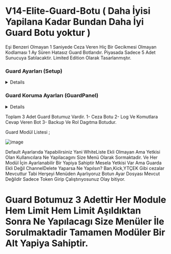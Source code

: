 # V14-Elite-Guard-Botu ( Daha İyisi Yapilana Kadar Bundan Daha İyi Guard Botu yoktur )
Eşi Benzeri Olmayan 1 Saniyede Ceza Veren Hiç Bir Gecikmesi Olmayan Kodlaması 1 Ay Süren Hatasız Guard Botlarıdır. Piyasada Sadece 5 Adet Sunucuya Satılacaktir. Limited Edition Olarak Tasarlanmıştır. 


### Guard Ayarları (Setup)
<details>
  
  - Log Kanalı Setup Şeklinde Ayarlanabilir Weebhook Olarak Atmaktadir. (Hızlı Olması Icin Ayarlanmıştır.)
  
  ![image](https://github.com/mysteriouss3/V14-Elite-Guard-Botu/assets/142053394/77af6ac6-022b-4fff-9ebc-b8355168ea71)
  ![image](https://github.com/mysteriouss3/V14-Elite-Guard-Botu/assets/142053394/3cdf1c31-aaf9-4c88-abd5-b9abcafcdc57)
  ![image](https://github.com/mysteriouss3/V14-Elite-Guard-Botu/assets/142053394/cfb81e10-f81a-4878-b2f0-93d0fe3f5e3d)
  
  - Sunucunuzda Ekli Olan Botların Listesi Bu Menüye Otomatik Eklenecektir. Güvenlik Icin Sadece (Guard Botlarını Seçiniz.)

  ![image](https://github.com/mysteriouss3/V14-Elite-Guard-Botu/assets/142053394/4a095b9b-19a8-4990-af75-173809a45596)

  
  - Küfür Ve Reklam Koruması Botun Daha Hızlı Çalışabilmesi Icin Sunucu Ayarlarına Otomatik Kural Oluşturuyor. Gelişmiş Regex İçermektedir.
  - Hiç Bir Reklama Veya Küfüre İzin Verilmez. Kurulumu Yaptiktan Sonra Tuş Disable Olur. Eğer Ki Korumayı Devre Dışı Almak isterseniz Sunucu Ayarları Otomatik Kural Kısmından Devredışı Bırakabilirsiniz.
    
  ![image](https://github.com/mysteriouss3/V14-Elite-Guard-Botu/assets/142053394/92e3a188-95d8-467a-bcee-cd12df32b3df)
  
  -Mesaj Bekleme Süresi 3 Dakikadır 3 Dakika İçerisinde Menüden Birşey Seçmez iseniz Menü Expired Olur.
  
  ![image](https://github.com/mysteriouss3/V14-Elite-Guard-Botu/assets/142053394/98256883-7369-4da0-8e38-4628d2fb60d5)
</details>

### Guard Koruma Ayarları (GuardPanel)
<details>

- Aslında 1 Adet Komutunuz Vardir Oda (GuardMenü) Guard Menüden Her Türlü Şeyi Ayarlamak Mümkün.

![image](https://github.com/mysteriouss3/V14-Elite-Guard-Botu/assets/142053394/5292df9b-e247-45f7-bd92-060091d83b59)

![image](https://github.com/mysteriouss3/V14-Elite-Guard-Botu/assets/142053394/ea0258f6-250a-423d-abb5-400062d1bb81)

![image](https://github.com/mysteriouss3/V14-Elite-Guard-Botu/assets/142053394/e9f633fd-4af1-44a6-aa1e-596c570fbb97)

![image](https://github.com/mysteriouss3/V14-Elite-Guard-Botu/assets/142053394/2df2b411-a68e-4772-86c5-0bf32f83a055)

![image](https://github.com/mysteriouss3/V14-Elite-Guard-Botu/assets/142053394/36646293-6ea8-4fcf-a06d-22b2ca37a592)

![image](https://github.com/mysteriouss3/V14-Elite-Guard-Botu/assets/142053394/76943144-ae23-4a3f-be53-70d8c7ec334d)

![image](https://github.com/mysteriouss3/V14-Elite-Guard-Botu/assets/142053394/cdb7db29-a2f2-4271-94ef-3bb8feebd0a4)

![image](https://github.com/mysteriouss3/V14-Elite-Guard-Botu/assets/142053394/1745b363-de21-485a-97f2-60158519dafa)

- İster Sadece Kullanıcı Ekleyin İster Role Ekleyin Rol Eklerseniz O Roldeki Herkesi Izin Verdiğiniz Module Ekler Limitler 1 Saat geçerlidir.

- Rol Eklemek İstersenizde Guardmenü Kısmından Role Ekle Tuşuna Basarsanız Aşağidaki Resim Gibi Rolü Seçtirecektir Size.

![image](https://github.com/mysteriouss3/V14-Elite-Guard-Botu/assets/142053394/7ded2a07-d9a0-47ab-b03d-3e4cfceca12e)

</details>



Toplam 3 Adet Guard Botumuz Vardir.
1- Ceza Botu
2- Log Ve Komutlara Cevap Veren Bot
3- Backup Ve Rol Dagıtma Botudur.


Guard Modül Listesi ; 

![image](https://github.com/mysteriouss3/V14-Elite-Guard-Botu/assets/142053394/03f214f6-c815-4132-9326-c4b4cdf5c218)

Default Ayarlarıda Yapabilirsiniz Yani WhiteListe Ekli Olmayan Ama Yetkisi Olan Kullanıcılara Ne Yapilacagını Size Menü Olarak Sormaktadir. Ve Her Modül İçin Ayarlanabilir Bir Yapiya Sahiptir
Mesela Yetkisi Var Ama Guarda Ekli Değil ChannelDelete Yaparsa Ne Yapılsın? Ban,Kick,YTÇEK Gibi cezalar Mevcuttur Tabi Herşeyi Menüden Ayarlıyoruz Botun Ayar Dosyası Mevcut Değildir Sadece Token Girip Çalıştırıyosunuz Olay bitiyor.

<h1>Guard Botumuz 3 Adettir Her Module Hem Limit Hem Limit Aşıldıktan Sonra Ne Yapılacagı Size Menüler İle Sorulmaktadir Tamamen Modüler Bir Alt Yapiya Sahiptir.</h1>

